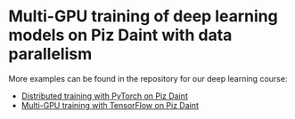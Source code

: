 # Multi-GPU training of deep learning models on Piz Daint with data parallelism

More examples can be found in the repository for our deep learning course:
 * [Distributed training with PyTorch on Piz Daint](https://github.com/eth-cscs/pytorch-training)
 * [Multi-GPU training with TensorFlow on Piz Daint](https://github.com/eth-cscs/tensorflow-training)
